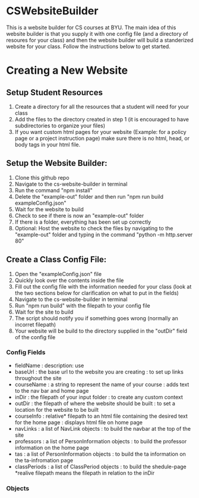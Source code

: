 # CSWebsiteBuilder
This is a website builder for CS courses at BYU. The main idea of this website builder is that you supply it with one config file (and a directory of resoures for your class) and then the website builder will build a standerized website for your class. Follow the instructions below to get started.

# Creating a New Website
## Setup Student Resources
1. Create a directory for all the resources that a student will need for your class
2. Add the files to the directory created in step 1 (it is encouraged to have subdirectories to organize your files)
2. If you want custom html pages for your website (Example: for a policy page or a project instruction page) make sure there is no html, head, or body tags in your html file.

## Setup the Website Builder:
1. Clone this github repo
2. Navigate to the cs-website-builder in terminal
2. Run the command "npm install"
2. Delete the "example-out" folder and then run "npm run build exampleConfig.json"
2. Wait for the website to build
2. Check to see if there is now an "example-out" folder
2. If there is a folder, everything has been set up correctly
2. Optional: Host the website to check the files by navigating to the "example-out" folder and typing in the command "python -m http.server 80"

## Create a Class Config File:
1. Open the "exampleConfig.json" file
2. Quickly look over the contents inside the file
2. Fill out the config file with the information needed for your class (look at the two sections below for clarification on what to put in the fields)
2. Navigate to the cs-website-builder in terminal
2. Run "npm run build" with the filepath to your config file
2. Wait for the site to build
2. The script should notify you if something goes wrong (normally an incorret filepath)
2. Your website will be build to the directory supplied in the "outDir" field of the config file

### Config Fields
* fieldName : description: use
* baseUrl : the base url to the website you are creating : to set up links throughout the site
* courseName : a string to represent the name of your course : adds text to the nav bar and home page
* inDir : the filepath of your input folder : to create any custom context
* outDir : the filepath of where the website should be built : to set a location for the website to be built
* courseInfo : relative* filepath to an html file containing the desired text for the home page : displays html file on home page
* navLinks : a list of NavLink objects : to build the navbar at the top of the site
* professors : a list of PersonInformation objects : to build the professor information on the home page
* tas : a list of PersonInformation objects : to build the ta information on the ta-infromation page
* classPeriods : a list of ClassPeriod objects : to build the shedule-page
*realive filepath means the filepath in relation to the inDir

### Objects


